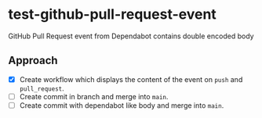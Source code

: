 # test-github-pull-request-event
GitHub Pull Request event from Dependabot contains double encoded body

## Approach

- [x] Create workflow which displays the content of the event on `push` and `pull_request`.
- [ ] Create commit in branch and merge into `main`.
- [ ] Create commit with dependabot like body and merge into `main`.
